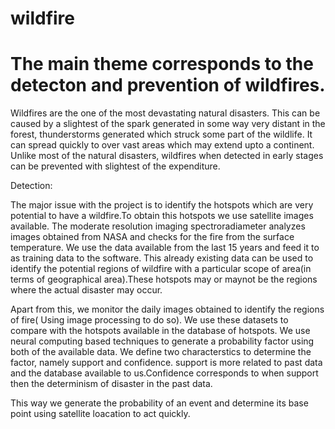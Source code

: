 # wildfire

# The main theme corresponds to the detecton and prevention of wildfires.

Wildfires are the one of the most devastating natural disasters. This can be caused by a slightest of the spark generated in some way very distant in the forest, thunderstorms generated which struck some part of the wildlife. It can spread quickly to over vast areas which may extend upto a continent. Unlike most of the natural disasters, wildfires when detected in early stages can be prevented with slightest of the expenditure.

Detection:

The major issue with the project is to identify the hotspots which are very potential to have a wildfire.To obtain this hotspots we use satellite images available. The moderate resolution imaging spectroradiameter analyzes images obtained from NASA and checks for the fire from the surface temperature. We use the data available from the last 15 years and feed it to as training data to the software. This already existing data can be used to identify the potential regions of wildfire with a particular scope of area(in terms of geographical area).These hotspots may or maynot be the regions where the actual disaster may occur. 

Apart from this, we monitor the daily images obtained to identify the regions of fire( Using image processing to do so). We use these datasets to compare with the hotspots available in the database of hotspots. We use neural computing based techniques to generate a probability factor using both of the available data. We define two characterstics to determine the factor, namely support and confidence.
support is more related to past data and the database available to us.Confidence corresponds to when support then the determinism of disaster in the past data.

This way we generate the probability of an event and determine its base point using satellite loacation to act quickly.
